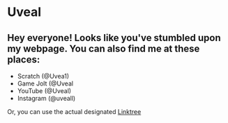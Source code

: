 # Uveal
## Hey everyone! Looks like you've stumbled upon my webpage. You can also find me at these places:
- Scratch (@Uvea1)
- Game Jolt (@Uveal
- YouTube (@Uveal)
- Instagram (@uveall)

Or, you can use the actual designated [Linktree](https://linktr.ee/uveal)
